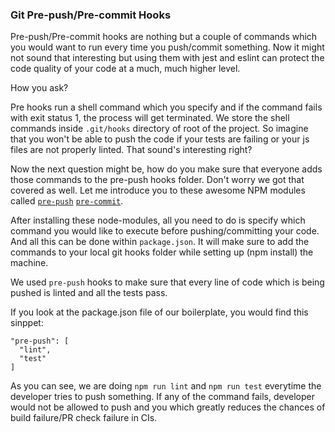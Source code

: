 ### Git Pre-push/Pre-commit Hooks

Pre-push/Pre-commit hooks are nothing but a couple of commands which you would want to run every time you push/commit something. Now it might not sound that interesting but using them with jest and eslint can protect the code quality of your code at a much, much higher level.

How you ask?

Pre hooks run a shell command which you specify and if the command fails with exit status 1, the process will get terminated. We store the shell commands inside `.git/hooks` directory of root of the project.  So imagine that you won't be able to push the code if your tests are failing or your js files are not properly linted. That sound's interesting right?

Now the next question might be, how do you make sure that everyone adds those commands to the pre-push hooks folder. Don't worry we got that covered as well. Let me introduce you to these awesome NPM modules called [`pre-push`]() [`pre-commit`]().

After installing these node-modules, all you need to do is specify which command you would like to execute before pushing/committing your code. And all this can be done within `package.json`. It will make sure to add the commands to your local git hooks folder while setting up (npm install) the machine.

We used `pre-push` hooks to make sure that every line of code which is being pushed is linted and all the tests pass.

If you look at the package.json file of our boilerplate, you would find this sinppet:
```
"pre-push": [
  "lint",
  "test"
]
```
As you can see, we are doing `npm run lint` and `npm run test` everytime the developer tries to push something. If any of the command fails, developer would not be allowed to push and you which greatly reduces the chances of build failure/PR check failure in CIs.
